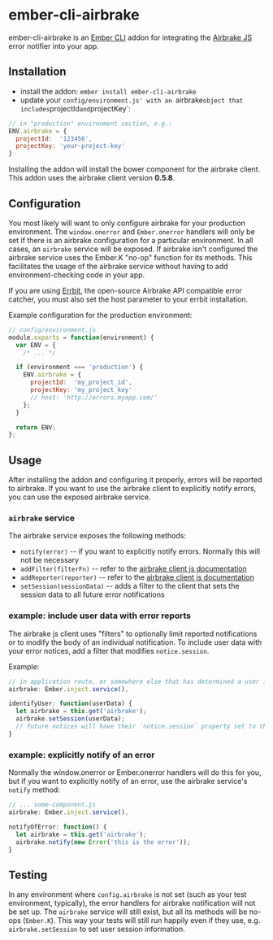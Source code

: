 # ember-cli-airbrake

ember-cli-airbrake is an [Ember CLI](http://www.ember-cli.com/) addon for integrating the [Airbrake JS](https://github.com/airbrake/airbrake-js) error notifier into your app.

## Installation

 * install the addon: `ember install ember-cli-airbrake`
 * update your `config/environment.js' with an `airbrake` object that includes `projectId` and `projectKey`:

```javascript
// in "production" environment section, e.g.:
ENV.airbrake = {
  projectId:  '123456',
  projectKey: 'your-project-key'
}
```

Installing the addon will install the bower component for the airbrake client. This addon uses the airbrake client version **0.5.8**.

## Configuration

You most likely will want to only configure airbrake for your production environment.
The `window.onerror` and `Ember.onerror` handlers will only be set if there is an airbrake configuration for a particular environment.
In all cases, an `airbrake` service will be exposed. If airbrake isn't configured the airbrake service uses the Ember.K "no-op" function for its methods. This facilitates the usage of the airbrake service without having to add environment-checking code in your app.

If you are using [Errbit](https://github.com/errbit/errbit), the open-source Airbrake API compatible error catcher, you must also set the host parameter to your errbit installation.

Example configuration for the production environment:
```javascript
// config/environment.js
module.exports = function(environment) {
  var ENV = {
    /* ... */

  if (environment === 'production') {
    ENV.airbrake = {
      projectId:  'my_project_id',
      projectKey: 'my_project_key'
      // host: 'http://errors.myapp.com/'
    };
  }

  return ENV;
};
```

## Usage

After installing the addon and configuring it properly, errors will be reported to airbrake.
If you want to use the airbrake client to explicitly notify errors, you can use the exposed airbrake service.

### `airbrake` service

The airbrake service exposes the following methods:

  * `notify(error)` -- if you want to explicitly notify errors. Normally this will not be necessary
  * `addFilter(filterFn)` -- refer to the [airbrake client js documentation](https://github.com/airbrake/airbrake-js)
  * `addReporter(reporter)` -- refer to the [airbrake client js documentation](https://github.com/airbrake/airbrake-js)
  * `setSession(sessionData)` -- adds a filter to the client that sets the session data to all future error notifications

### example: include user data with error reports

The airbrake js client uses "filters" to optionally limit reported notifications or to modify the body of an individual notification.
To include user data with your error notices, add a filter that modifies `notice.session`.

Example:
```javascript
// in application route, or somewhere else that has determined a user is logged in
airbrake: Ember.inject.service(),

identifyUser: function(userData) {
  let airbrake = this.get('airbrake');
  airbrake.setSession(userData);
  // future notices will have their `notice.session` property set to the value of `userData`
}
```

### example: explicitly notify of an error

Normally the window.onerror or Ember.onerror handlers will do this for you, but if you want to
explicitly notify of an error, use the airbrake service's `notify` method:

```javascript
// ... some-component.js
airbrake: Ember.inject.service(),

notifyOfError: function() {
  let airbrake = this.get('airbrake');
  airbrake.notify(new Error('this is the error'));
}
```

## Testing

In any environment where `config.airbrake` is not set (such as your test environment, typically),
the error handlers for airbrake notification will not be set up. The `airbrake` service will still
exist, but all its methods will be no-ops (`Ember.K`). This way your tests will still run happily even
if they use, e.g. `airbrake.setSession` to set user session information.
